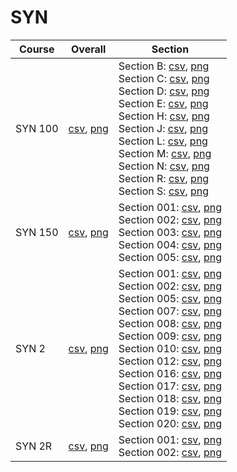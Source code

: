 # SYN

| Course | Overall | Section |
| ------ | ------- | ------- |
| SYN 100 | [csv](https://github.com/UCSD-Historical-Enrollment-Data/2023Fall/blob/main/overall/SYN%20100.csv), [png](https://raw.githubusercontent.com/UCSD-Historical-Enrollment-Data/2023Fall/main/plot_overall/SYN%20100.png) | Section B: [csv](https://github.com/UCSD-Historical-Enrollment-Data/2023Fall/blob/main/section/SYN%20100_B.csv), [png](https://raw.githubusercontent.com/UCSD-Historical-Enrollment-Data/2023Fall/main/plot_section/SYN%20100_B.png)<br>Section C: [csv](https://github.com/UCSD-Historical-Enrollment-Data/2023Fall/blob/main/section/SYN%20100_C.csv), [png](https://raw.githubusercontent.com/UCSD-Historical-Enrollment-Data/2023Fall/main/plot_section/SYN%20100_C.png)<br>Section D: [csv](https://github.com/UCSD-Historical-Enrollment-Data/2023Fall/blob/main/section/SYN%20100_D.csv), [png](https://raw.githubusercontent.com/UCSD-Historical-Enrollment-Data/2023Fall/main/plot_section/SYN%20100_D.png)<br>Section E: [csv](https://github.com/UCSD-Historical-Enrollment-Data/2023Fall/blob/main/section/SYN%20100_E.csv), [png](https://raw.githubusercontent.com/UCSD-Historical-Enrollment-Data/2023Fall/main/plot_section/SYN%20100_E.png)<br>Section H: [csv](https://github.com/UCSD-Historical-Enrollment-Data/2023Fall/blob/main/section/SYN%20100_H.csv), [png](https://raw.githubusercontent.com/UCSD-Historical-Enrollment-Data/2023Fall/main/plot_section/SYN%20100_H.png)<br>Section J: [csv](https://github.com/UCSD-Historical-Enrollment-Data/2023Fall/blob/main/section/SYN%20100_J.csv), [png](https://raw.githubusercontent.com/UCSD-Historical-Enrollment-Data/2023Fall/main/plot_section/SYN%20100_J.png)<br>Section L: [csv](https://github.com/UCSD-Historical-Enrollment-Data/2023Fall/blob/main/section/SYN%20100_L.csv), [png](https://raw.githubusercontent.com/UCSD-Historical-Enrollment-Data/2023Fall/main/plot_section/SYN%20100_L.png)<br>Section M: [csv](https://github.com/UCSD-Historical-Enrollment-Data/2023Fall/blob/main/section/SYN%20100_M.csv), [png](https://raw.githubusercontent.com/UCSD-Historical-Enrollment-Data/2023Fall/main/plot_section/SYN%20100_M.png)<br>Section N: [csv](https://github.com/UCSD-Historical-Enrollment-Data/2023Fall/blob/main/section/SYN%20100_N.csv), [png](https://raw.githubusercontent.com/UCSD-Historical-Enrollment-Data/2023Fall/main/plot_section/SYN%20100_N.png)<br>Section R: [csv](https://github.com/UCSD-Historical-Enrollment-Data/2023Fall/blob/main/section/SYN%20100_R.csv), [png](https://raw.githubusercontent.com/UCSD-Historical-Enrollment-Data/2023Fall/main/plot_section/SYN%20100_R.png)<br>Section S: [csv](https://github.com/UCSD-Historical-Enrollment-Data/2023Fall/blob/main/section/SYN%20100_S.csv), [png](https://raw.githubusercontent.com/UCSD-Historical-Enrollment-Data/2023Fall/main/plot_section/SYN%20100_S.png) |
| SYN 150 | [csv](https://github.com/UCSD-Historical-Enrollment-Data/2023Fall/blob/main/overall/SYN%20150.csv), [png](https://raw.githubusercontent.com/UCSD-Historical-Enrollment-Data/2023Fall/main/plot_overall/SYN%20150.png) | Section 001: [csv](https://github.com/UCSD-Historical-Enrollment-Data/2023Fall/blob/main/section/SYN%20150_001.csv), [png](https://raw.githubusercontent.com/UCSD-Historical-Enrollment-Data/2023Fall/main/plot_section/SYN%20150_001.png)<br>Section 002: [csv](https://github.com/UCSD-Historical-Enrollment-Data/2023Fall/blob/main/section/SYN%20150_002.csv), [png](https://raw.githubusercontent.com/UCSD-Historical-Enrollment-Data/2023Fall/main/plot_section/SYN%20150_002.png)<br>Section 003: [csv](https://github.com/UCSD-Historical-Enrollment-Data/2023Fall/blob/main/section/SYN%20150_003.csv), [png](https://raw.githubusercontent.com/UCSD-Historical-Enrollment-Data/2023Fall/main/plot_section/SYN%20150_003.png)<br>Section 004: [csv](https://github.com/UCSD-Historical-Enrollment-Data/2023Fall/blob/main/section/SYN%20150_004.csv), [png](https://raw.githubusercontent.com/UCSD-Historical-Enrollment-Data/2023Fall/main/plot_section/SYN%20150_004.png)<br>Section 005: [csv](https://github.com/UCSD-Historical-Enrollment-Data/2023Fall/blob/main/section/SYN%20150_005.csv), [png](https://raw.githubusercontent.com/UCSD-Historical-Enrollment-Data/2023Fall/main/plot_section/SYN%20150_005.png) |
| SYN 2 | [csv](https://github.com/UCSD-Historical-Enrollment-Data/2023Fall/blob/main/overall/SYN%202.csv), [png](https://raw.githubusercontent.com/UCSD-Historical-Enrollment-Data/2023Fall/main/plot_overall/SYN%202.png) | Section 001: [csv](https://github.com/UCSD-Historical-Enrollment-Data/2023Fall/blob/main/section/SYN%202_001.csv), [png](https://raw.githubusercontent.com/UCSD-Historical-Enrollment-Data/2023Fall/main/plot_section/SYN%202_001.png)<br>Section 002: [csv](https://github.com/UCSD-Historical-Enrollment-Data/2023Fall/blob/main/section/SYN%202_002.csv), [png](https://raw.githubusercontent.com/UCSD-Historical-Enrollment-Data/2023Fall/main/plot_section/SYN%202_002.png)<br>Section 005: [csv](https://github.com/UCSD-Historical-Enrollment-Data/2023Fall/blob/main/section/SYN%202_005.csv), [png](https://raw.githubusercontent.com/UCSD-Historical-Enrollment-Data/2023Fall/main/plot_section/SYN%202_005.png)<br>Section 007: [csv](https://github.com/UCSD-Historical-Enrollment-Data/2023Fall/blob/main/section/SYN%202_007.csv), [png](https://raw.githubusercontent.com/UCSD-Historical-Enrollment-Data/2023Fall/main/plot_section/SYN%202_007.png)<br>Section 008: [csv](https://github.com/UCSD-Historical-Enrollment-Data/2023Fall/blob/main/section/SYN%202_008.csv), [png](https://raw.githubusercontent.com/UCSD-Historical-Enrollment-Data/2023Fall/main/plot_section/SYN%202_008.png)<br>Section 009: [csv](https://github.com/UCSD-Historical-Enrollment-Data/2023Fall/blob/main/section/SYN%202_009.csv), [png](https://raw.githubusercontent.com/UCSD-Historical-Enrollment-Data/2023Fall/main/plot_section/SYN%202_009.png)<br>Section 010: [csv](https://github.com/UCSD-Historical-Enrollment-Data/2023Fall/blob/main/section/SYN%202_010.csv), [png](https://raw.githubusercontent.com/UCSD-Historical-Enrollment-Data/2023Fall/main/plot_section/SYN%202_010.png)<br>Section 012: [csv](https://github.com/UCSD-Historical-Enrollment-Data/2023Fall/blob/main/section/SYN%202_012.csv), [png](https://raw.githubusercontent.com/UCSD-Historical-Enrollment-Data/2023Fall/main/plot_section/SYN%202_012.png)<br>Section 016: [csv](https://github.com/UCSD-Historical-Enrollment-Data/2023Fall/blob/main/section/SYN%202_016.csv), [png](https://raw.githubusercontent.com/UCSD-Historical-Enrollment-Data/2023Fall/main/plot_section/SYN%202_016.png)<br>Section 017: [csv](https://github.com/UCSD-Historical-Enrollment-Data/2023Fall/blob/main/section/SYN%202_017.csv), [png](https://raw.githubusercontent.com/UCSD-Historical-Enrollment-Data/2023Fall/main/plot_section/SYN%202_017.png)<br>Section 018: [csv](https://github.com/UCSD-Historical-Enrollment-Data/2023Fall/blob/main/section/SYN%202_018.csv), [png](https://raw.githubusercontent.com/UCSD-Historical-Enrollment-Data/2023Fall/main/plot_section/SYN%202_018.png)<br>Section 019: [csv](https://github.com/UCSD-Historical-Enrollment-Data/2023Fall/blob/main/section/SYN%202_019.csv), [png](https://raw.githubusercontent.com/UCSD-Historical-Enrollment-Data/2023Fall/main/plot_section/SYN%202_019.png)<br>Section 020: [csv](https://github.com/UCSD-Historical-Enrollment-Data/2023Fall/blob/main/section/SYN%202_020.csv), [png](https://raw.githubusercontent.com/UCSD-Historical-Enrollment-Data/2023Fall/main/plot_section/SYN%202_020.png) |
| SYN 2R | [csv](https://github.com/UCSD-Historical-Enrollment-Data/2023Fall/blob/main/overall/SYN%202R.csv), [png](https://raw.githubusercontent.com/UCSD-Historical-Enrollment-Data/2023Fall/main/plot_overall/SYN%202R.png) | Section 001: [csv](https://github.com/UCSD-Historical-Enrollment-Data/2023Fall/blob/main/section/SYN%202R_001.csv), [png](https://raw.githubusercontent.com/UCSD-Historical-Enrollment-Data/2023Fall/main/plot_section/SYN%202R_001.png)<br>Section 002: [csv](https://github.com/UCSD-Historical-Enrollment-Data/2023Fall/blob/main/section/SYN%202R_002.csv), [png](https://raw.githubusercontent.com/UCSD-Historical-Enrollment-Data/2023Fall/main/plot_section/SYN%202R_002.png) |
